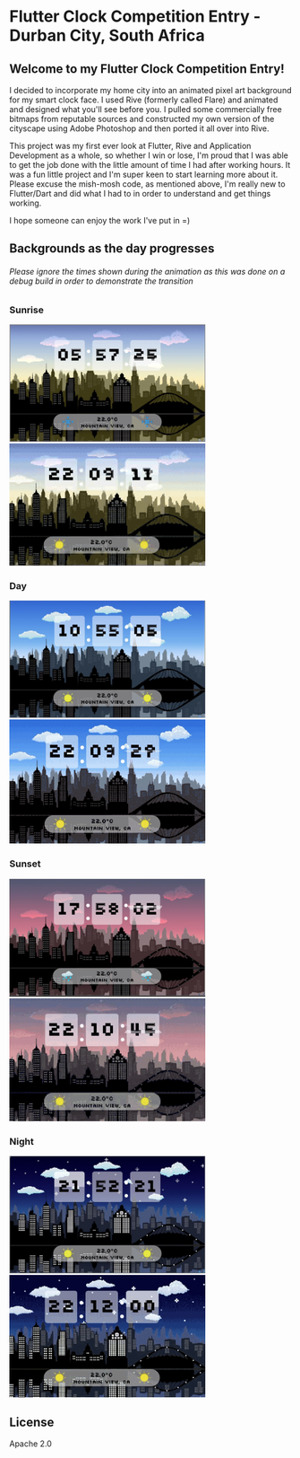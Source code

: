 # Flutter Clock Competition Entry - Durban City, South Africa 

## Welcome to my Flutter Clock Competition Entry!

I decided to incorporate my home city into an animated pixel art background for my smart clock face. I used Rive (formerly called Flare) and animated and designed what you'll see before you. I pulled some commercially free bitmaps from reputable sources and constructed my own version of the cityscape using Adobe Photoshop and then ported it all over into Rive. 

This project was my first ever look at Flutter, Rive and Application Development as a whole, so whether I win or lose, I'm proud that I was able to get the job done with the little amount of time I had after working hours. It was a fun little project and I'm super keen to start learning more about it. Please excuse the mish-mosh code, as mentioned above, I'm really new to Flutter/Dart and did what I had to in order to understand and get things working.

I hope someone can enjoy the work I've put in =) 


## Backgrounds as the day progresses 

###### Please ignore the times shown during the animation as this was done on a debug build in order to demonstrate the transition


### Sunrise 

<img src='Screenshots/Sunrise.JPG' width='350'>
<img src='Screenshots/S2D.gif' width='350'>

### Day 

<img src='Screenshots/Day.JPG' width='350'>
<img src='Screenshots/D2S.gif' width='350'>

### Sunset

<img src='Screenshots/Sunset.JPG' width='350'>
<img src='Screenshots/S2N.gif' width='350'>

### Night

<img src='Screenshots/Night.JPG' width='350'>
<img src='Screenshots/N2S.gif' width='350'>

License
----

Apache 2.0
